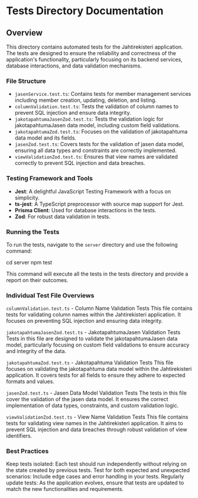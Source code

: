 # Tests Directory Documentation

## Overview

This directory contains automated tests for the Jahtirekisteri application. The tests are designed to ensure the reliability and correctness of the application's functionality, particularly focusing on its backend services, database interactions, and data validation mechanisms.

### File Structure

- `jasenService.test.ts`: Contains tests for member management services including member creation, updating, deletion, and listing.
- `columnValidation.test.ts`: Tests the validation of column names to prevent SQL injection and ensure data integrity.
- `jakotapahtumaJasenZod.test.ts`: Tests the validation logic for jakotapahtumaJasen data model, including custom field validations.
- `jakotapahtumaZod.test.ts`: Focuses on the validation of jakotapahtuma data model and its fields.
- `jasenZod.test.ts`: Covers tests for the validation of jasen data model, ensuring all data types and constraints are correctly implemented.
- `viewValidationZod.test.ts`: Ensures that view names are validated correctly to prevent SQL injection and data breaches.

### Testing Framework and Tools

- **Jest**: A delightful JavaScript Testing Framework with a focus on simplicity.
- **ts-jest**: A TypeScript preprocessor with source map support for Jest.
- **Prisma Client**: Used for database interactions in the tests.
- **Zod**: For robust data validation in tests.

### Running the Tests

To run the tests, navigate to the `server` directory and use the following command:

cd server
npm test

This command will execute all the tests in the tests directory and provide a report on their outcomes.

### Individual Test File Overviews

`columnValidation.test.ts` - Column Name Validation Tests
This file contains tests for validating column names within the Jahtirekisteri application. It focuses on preventing SQL injection and ensuring data integrity.

`jakotapahtumaJasenZod.test.ts` - JakotapahtumaJasen Validation Tests
Tests in this file are designed to validate the jakotapahtumaJasen data model, particularly focusing on custom field validations to ensure accuracy and integrity of the data.

`jakotapahtumaZod.test.ts` - Jakotapahtuma Validation Tests
This file focuses on validating the jakotapahtuma data model within the Jahtirekisteri application. It covers tests for all fields to ensure they adhere to expected formats and values.

`jasenZod.test.ts` - Jasen Data Model Validation Tests
The tests in this file cover the validation of the jasen data model. It ensures the correct implementation of data types, constraints, and custom validation logic.

`viewValidationZod.test.ts` - View Name Validation Tests
This file contains tests for validating view names in the Jahtirekisteri application. It aims to prevent SQL injection and data breaches through robust validation of view identifiers.

### Best Practices

Keep tests isolated: Each test should run independently without relying on the state created by previous tests.
Test for both expected and unexpected scenarios: Include edge cases and error handling in your tests.
Regularly update tests: As the application evolves, ensure that tests are updated to match the new functionalities and requirements.